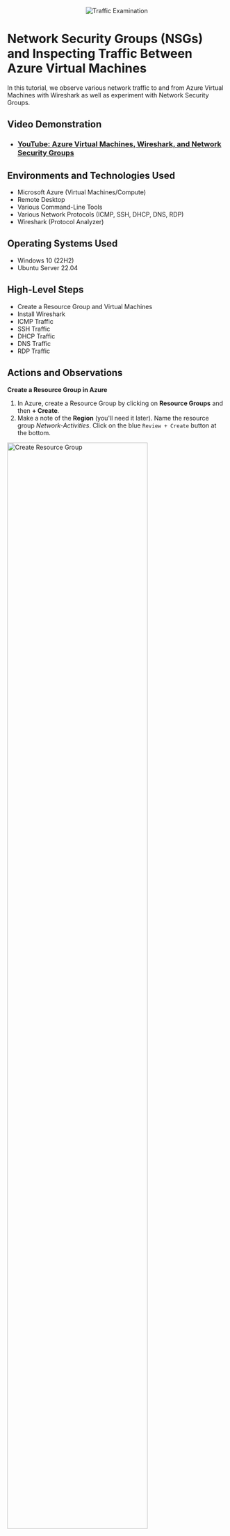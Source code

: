 <p align="center">
<img src="https://i.imgur.com/Ua7udoS.png" alt="Traffic Examination"/>
</p>

<h1>Network Security Groups (NSGs) and Inspecting Traffic Between Azure Virtual Machines</h1>
In this tutorial, we observe various network traffic to and from Azure Virtual Machines with Wireshark as well as experiment with Network Security Groups. <br />


<h2>Video Demonstration</h2>

- ### [YouTube: Azure Virtual Machines, Wireshark, and Network Security Groups](https://www.youtube.com)

<h2>Environments and Technologies Used</h2>

- Microsoft Azure (Virtual Machines/Compute)
- Remote Desktop
- Various Command-Line Tools
- Various Network Protocols (ICMP, SSH, DHCP, DNS, RDP)
- Wireshark (Protocol Analyzer)

<h2>Operating Systems Used </h2>

- Windows 10 (22H2)
- Ubuntu Server 22.04

<h2>High-Level Steps</h2>

- Create a Resource Group and Virtual Machines
- Install Wireshark
- ICMP Traffic
- SSH Traffic
- DHCP Traffic
- DNS Traffic
- RDP Traffic

<h2>Actions and Observations</h2>

<b>Create a Resource Group in Azure</b>

1. In Azure, create a Resource Group by clicking on <b>Resource Groups</b> and then <b>+ Create</b>.
2. Make a note of the <b>Region</b> (you'll need it later). Name the resource group <em>Network-Activities</em>. Click on the blue `Review + Create` button at the bottom.

<p>
<img src="https://github.com/user-attachments/assets/4ed7b0e5-a2c6-43d0-aa48-ffcbcbe42bf0" height="80%" width="80%" alt="Create Resource Group"/>
</p></br>


<b>Create a Windows 10 and a Linux virtual machine (vm)</b>

1. In Azure, navigate to "virtual machines". Click on the <b>+ Create</b> tab and select <b>Azure virtual machine</b>.
2. Name the resource group is <em>Network-Activities</em>. Name the VM <b>Windows-vm</b> and make sure the selected Region is the same as the Resource Group's.
3. For <b>Image</b> select <b>Windows 10 Pro, version 22H2</b>. For size, select a size that has at least 2 vcpus.
4. Create a username and password. Click `Next` until you get to the <b>Networking</b> section.
5. In the <b>Networking</b> section, allow it to create a new Virtual Network (Vnet) and Subnet
6. Click on the blue `Review + Create` button and then `Create`.
7. Once you've created your Windows VM, now we'll create a Linux VM. To start, repeat step 1.
8. Select the same resource group as the Window's VM and name the new VM <b>Linux-VM</b>.
9. For image, select <b>Ubuntu Server 22.04</b> and select a size that has at least 2 vcpus.
10. Use the same username and password as the Windows VM and in the <b>Networking</b> section, select the same network as the Windows VM.
11. Click on the blue `Review + Create` button and then `Create`.

<p>
<img src="https://github.com/user-attachments/assets/ba98d46e-ed87-419e-8505-d526ae5377ee" height="80%" width="80%" alt="Create VM's"/>
</p></br>


<b>Use Remote Desktop to connect to your Windows 10 Virtual Machine</b>

1. Type <em>mstsc</em> in your Windows search bar and select <b>Remote Desktop Connection</b>
2. Copy and paste the Windows VM Public IP address and click `Connect`
3. Type in your username and password and click `OK`

<p>
<img src="https://github.com/user-attachments/assets/e79dc1b8-6286-41dd-bfec-377ed61968af" height="80%" width="80%" alt="Create VM's"/>
</p></br>


<b>Install Wireshark</b>

Wireshark is a network protocol analyzer used to capture, inspect, and analyze data packets traveling over a network in real time. It lets users see detailed information about each packet, such as source and destination IP addresses, protocol types (e.g., TCP, UDP, HTTP), and the actual data payload.

1. Open a browser and type www.wireshark.org in the address bar. Press Enter.
2. Click on the <b>Download</b> button and select <b>Windows x64 Installer</b>
3. Once downloaded, open the file. You can close the browser.
4. Click `Next` throughout the installation process. When you get to the section where it says <b>Install Npcap 1.79</b> make sure that the checkbox is checked.
5. Click `Install`. It will download a few files and then you'll have to agree to some terms and click `Install` again.

<p>
<img src="https://github.com/user-attachments/assets/631147d9-c26a-44a7-8b8c-d536ef317e3f" height="80%" width="80%" alt="Create VM's"/>
</p></br>

<p>
<img src="https://github.com/user-attachments/assets/79daeb55-34c7-4114-bd4d-9de17b1df388" height="80%" width="80%" alt="Create VM's"/>
</p></br>


<b>Open Wireshark and Start Packet Capture</b>

A packet capture in Wireshark helps you look closely at all the little pieces of data traveling on a network. This helps if you're investigating security threats or searching for the root cause of network or performance issues.

1. Type <em>Wireshark</em> in the virtual machine's search box and select <b>Run as administrator</b>
2. Click on <b>Ethernet</b> and then click on the blue shark fin icon under the <b>File</b> menu. This will begin packet capture.

<p>
<img src="https://github.com/user-attachments/assets/9bc7a788-0a25-4b7a-9ed3-1b50bdaef1e9" height="80%" width="80%" alt="Create VM's"/>
</p></br>


<b>Within Wireshark, filter for ICMP traffic only</b>

 Internet Control Message Protocol (ICMP) is a network layer protocol used by network devices to communicate. It is used to report network conditions, errors, and perform diagnostics.

1. In the Wireshark search bar, type <em>icmp</em> and press <b>Enter</b>. Since there are no other network devices connected there should be no ICMP traffic.

<p>
<img src="https://github.com/user-attachments/assets/fa349981-860d-420c-956e-0ba508daf220" height="80%" width="80%" alt="Create VM's"/>
</p></br>


<b>Retrieve the private IP address of the Ubuntu VM (Linux-VM) and attempt to ping it from within the Windows 10 VM</b>

1. Go to the Azure portal on your actual computer, click on the Linux virtual machine's name and copy the Private IP address. In this case it's <em>10.0.0.5</em>
2. Open PowerShell on your Windows VM and type, for this example, <em>ping 10.0.0.5</em>. Note that the Linux VM has to be running, but you don't have to have remoted into it.
3. Observe the ping data in Powershell as well as the isolated ICMP traffic in Wireshark

<p>
<img src="https://github.com/user-attachments/assets/990abae6-b856-4a18-ad83-93814eca7c1d" height="80%" width="80%" alt="Create VM's"/>
</p></br>

<p>
<img src="https://github.com/user-attachments/assets/679a78eb-1ade-4788-a148-710d7d73361b" height="80%" width="80%" alt="Create VM's"/>
</p>

Note that due to all the traffic, you need to isolate the ICMP traffic in order to see it 

While still isolating ICMP traffic, ping <b>Google</b> by typing <em>www.google.com</em> in Powershell. You'll see the traffic in Wireshark. This is because ICMP operates at the <b>Network Layer</b> of the <b>OSI (Open Systems Interconnection) model</b>, alongside <b>IP (Internet Protocol)</b>. 


<p>
<img src="https://github.com/user-attachments/assets/96d9641e-d17d-4113-a4c2-c2f382007226" height="80%" width="80%" alt="Create VM's"/>
</p>

<p>
<img src="https://github.com/user-attachments/assets/c2c70506-1dd4-4864-bccc-62f311befad5" height="80%" width="80%" alt="Create VM's"/>
</p></br>

<b>Configuring a Firewall [Network Security Group]</b>

Now, we will configure a firewall for the Linux VM by going into its Network Security Group and adding an inbound security rule. This will stop ICMP traffic from the Windows VM.
First we will initiate a perpetual/non-stop ping from your Windows 10 VM to your Ubuntu VM.

1. In the Windows VM, open <b>Powershell</b>, type <em>ping 10.0.0.5 -t</em> and press <b>Enter</b>. In this case <em>10.0.0.5</em> is the Linux VM's Private IP address and the `-t` flag makes the ping run continuously until you manually stop it (Ctrl+C).
2. In Wireshark, after isolating for ICMP traffic, you will see that there will be continuous traffic between the Windows VM (10.0.0.4) and the Linux VM (10.0.0.5)


<p>
<img src="https://github.com/user-attachments/assets/0fd5dc75-9eaa-4dd4-b85a-ddba7f84e602" height="80%" width="80%" alt="Create VM's"/>
</p>

<p>
<img src="https://github.com/user-attachments/assets/9009e5af-5d32-480e-a8cc-a6e2f261f4f7" height="80%" width="80%" alt="Create VM's"/>
</p></br>

<b>Now, we will configure an inbound security rule in the Linux VM that will block requests from the Windows VM</b>

1. Go to the Azure portal and click on  <b>Virtual machines</b>. Click on the Linux VM name. On the left side-panel expand <b>Networking</b> and click on <b>Network settings</b>.
2. In the <b>Network settings</b> window, go to the <b>Network security gr...</b> line and click on the name link (it will end with <em>-nsg</em>). This will open a window with the Network security group name.
3. Once there, go to <b>Settings</b> on the left side-panel, click on <b>Inbound security rules</b>, and click on the <b>+ Add</b> symbol at the top.
4. Another window will open on the right side. In the <b>Destination port ranges</b> box type an asterisk. This stands for “any”.
5. In the <b>Protocol</b> section select <b>ICMPv4</b>
6. In the <b>Action</b> section select <b>Deny</b>
7. In the <b>Priority</b> box, type <em>290</em>. This will put the rule as the highest priority, therefore, the first to evaluate when the ping happens.
8. Click `Add` at the bottom

<p>
<img src="https://github.com/user-attachments/assets/cf41c88f-5a31-4301-b373-5bb4b8d41edb" height="80%" width="80%" alt="Create VM's"/>
</p></br>

<b>Back in the Windows VM, observe the PowerShell ping activity and the ICMP traffic in WireShark</b>

Once the rule takes effect, all Powershell ping activity will say <b>Request timed out</b> and all ICMP traffic in Wireshark will appear as request, without a reply.

<p>
<img src="https://github.com/user-attachments/assets/49bc50c3-fd51-4a24-ac7b-63cc10602099" height="80%" width="80%" alt="Create VM's"/>
</p>

<p>
<img src="https://github.com/user-attachments/assets/6bc60cc4-c043-417a-a05d-5d9199a13b0f" height="80%" width="80%" alt="Create VM's"/>
</p></br>


<b>Re-enable ICMP traffic for the Linux VM</b>

For this, you can just delete the rule you created that disabled incoming ICMP traffic.
1. Go to the Inbound security rules section of your Linux VM (<b>Home</b> > <b>Virtual machines</b> > <b>Linux-VM</b> > <b>Networking</b> > <b>Network settings</b> > <b>Network security group</b> <em>link</em>)
2. Locate the security rule that was created and click on the trash can symbol at the end in order to delete the rule. Click `Yes` to confirm.

<p>
<img src="https://github.com/user-attachments/assets/0d635b0a-e6c1-4bc2-9c42-614f49c07ec3" height="80%" width="80%" alt="Create VM's"/>
</p></br>


<b>Back in the Windows VM, observe the Powershell ping activity and the ICMP traffic in Wireshark</b>

The Powershell ping activity will resume and the ICMP traffic in Wireshark will initiate the request and reply sequence.

<p>
<img src="https://github.com/user-attachments/assets/5bda7f17-5648-4d0c-8c13-c6bfcf5f835a" height="80%" width="80%" alt="Create VM's"/>
</p>

<p>
<img src="https://github.com/user-attachments/assets/f6fdf95d-a1dc-48fc-a8fb-7f38e6d28458" height="80%" width="80%" alt="Create VM's"/>
</p></br>


<b>Stop the ping activity</b>

To do this, press <b>Ctrl+C</b>. Control+C is a general-purpose way to interrupt or terminate a running process in most command-line environments.

<p>
<img src="https://github.com/user-attachments/assets/ec6a7870-5db4-4ca4-8033-3529aea9b15b" height="80%" width="80%" alt="Create VM's"/>
</p>

<p>
<img src="https://github.com/user-attachments/assets/207a8f38-0437-483a-a98c-ed2b4a0b2868" height="80%" width="80%" alt="Create VM's"/>
</p>

Click on the red square (stop) button in Wireshark. Click on the blue shark fin under <b>File</b> and select `Continue without Saving`. This will clear the packet capture, and with the icmp filter, will clear all traffic.

<p>
<img src="https://github.com/user-attachments/assets/8376ab51-8db9-4e7a-9326-57d8804e32c4" height="80%" width="80%" alt="Create VM's"/>
</p></br>

<b>Filter for SSH (Secure Shell or Secure Socket Shell) traffic only</b>

SSH is a cryptographic network protocol used for secure communication over an unsecured network
1. Back in Wireshark, filter for SSH traffic only. You shouldn't see any traffic.

<p>
<img src="https://github.com/user-attachments/assets/a4798a4f-ceef-4516-992c-13ad7d6762d3" height="80%" width="80%" alt="Create VM's"/>
</p></br>

<b>Secure Remote Access into the Linux VM</b>

Now we will remote into the Linux VM via PowerShell in the Windows VM

1. Open PowerShell as an Administrator and type: ssh your username@private IP address for linux vm. In this case it's <em>ssh azurevmuser25@10.0.0.5</em>. Press <b>Enter</b>. You will see traffic in Wireshark.
2. When asked <b>Are you sure you want to continue connecting (yes/no/[fingerprint])?</b> type <em>yes</em> and press <b>Enter</b>. You will see additional traffic in Wireshark.
3. Enter the Linux VM password. Note, however, that due to security reasons you won't be able to see the password as you're entering it. Your prompt will change and now you're inside the Linux VM.


<p>
<img src="https://github.com/user-attachments/assets/3521957b-d6d2-4e05-bb77-081b77928852" height="80%" width="80%" alt="Create VM's"/>
</p>

<p>
<img src="https://github.com/user-attachments/assets/9d7fd885-c049-43ac-a41d-2bf2a7701f03" height="80%" width="80%" alt="Create VM's"/>
</p></br>

<b>Type commands (id, hostname, uname -a, etc) into the Linux SSH connection and observe SSH traffic spam in WireShark</b>

Now we'll enter a few commands to get more information about the Linux VM

1. Type <em>id</em> and press <b>Enter</b>. This will display your username plus other information. The <b>id</b> command displays user identity information, including the user ID (UID), group ID (GID), and all groups the user belongs to, including secondary groups

<p>
<img src="https://github.com/user-attachments/assets/39bf4b7d-16f4-44fb-bc96-dbed19b153bc" height="80%" width="80%" alt="Create VM's"/>
</p>


2. Type <em>hostname</em> and press <b>Enter</b>. The <b>hostname</b> command in Linux displays or sets the system’s hostname, which is the name assigned to the computer on a network.

<p>
<img src="https://github.com/user-attachments/assets/f1e9a257-6fae-4d84-a0b3-2d0b3aec4f24" height="80%" width="80%" alt="Create VM's"/>
</p>


3. Type <em>uname -a</em> and press <b>Enter</b>. The <b>uname -a</b> command in Linux displays detailed system information about the kernel and operating system. Specifically, it shows Kernel name, Hostname (network name of the machine), Kernel version, Build number, distro info, and compile date, Machine hardware name (architecture), Processor type, Hardware platform, and Operating system.

<p>
<img src="https://github.com/user-attachments/assets/aa733daf-f874-4696-804d-b046fb06ca34" height="80%" width="80%" alt="Create VM's"/>
</p>


4. Type <em>pwd</em> and press <b>Enter</b>. The <b>pwd</b> command in Linux stands for <b>print working directory</b> and displays the current working directory — that is, the full path of the directory you're in.

<p>
<img src="https://github.com/user-attachments/assets/d7f29ac4-6fd7-4468-a5d5-7fce4e796c88" height="80%" width="80%" alt="Create VM's"/>
</p>


5. Let's create a text file in the Linux VM. Type <em>touch file.txt</em> and press <b>Enter</b>. The <b>touch</b> command is used to create an empty file or update the timestamp of an existing file. 

<p>
<img src="https://github.com/user-attachments/assets/1395ca31-d784-418a-9f8e-495111be5649" height="80%" width="80%" alt="Create VM's"/>
</p>


6. Let's display the names of files and folders in the current directory by typing <em>ls</em>. In this case it will display the <em>file.txt</em> file.

<p>
<img src="https://github.com/user-attachments/assets/946a7601-2e26-4eb0-b603-9c67a5b54231" height="80%" width="80%" alt="Create VM's"/>
</p>


7. Back in Wireshark you will see all the SSH traffic generated by just a few commands.

<p>
<img src="https://github.com/user-attachments/assets/246b6ef1-7963-4866-8193-c381eb6ec0cf" height="80%" width="80%" alt="Create VM's"/>
</p>


8. Exit the SSH connection by typing <em>exit</em> and pressing <b>Enter</b>. This will close the connection to the Linux VM and your prompt will change back to the Windows VM.

<p>
<img src="https://github.com/user-attachments/assets/928de481-c660-4ef4-b29e-8258ec5e5574" height="80%" width="80%" alt="Create VM's"/>
</p></br>


<b>Filter for DHCP  traffic only</b>

DHCP (Dynamic Host Configuration Protocol) is used to dynamically assign Internet Protocol (IP) addresses to each host on a network.

1. Back in Wireshark, filter for DHCP traffic only. You shouldn't see any traffic.

<p>
<img src="https://github.com/user-attachments/assets/9e7025fa-2c33-45a0-b5a5-fced120ec8f7" height="80%" width="80%" alt="Create VM's"/>
</p>


<b>From your Windows VM, attempt to issue your VM a new IP address from the command line</b>

1. Open PowerShell as an Administrator. We will need to create a BAT (short for Batch) file and save it in c:\programdata.
2. Open <b>Notepad</b>. Type <em>ipconfig /release</em> and press <b>Enter</b>. On the next line type <em>ipconfig /renew</em>. Click on <b>File</b> > <b>Save As</b>. In the <b>Save as type:</b> area select <b>All Files</b>.  Name the file <em>dhcp.bat</em>. This BAT file is a script that will be executed by the Windows Command Prompt (cmd.exe). Finally, enter “c:\programdata” in the address bar in order to save it in the <b>Program Data</b> folder. Click `Save`. You can close the Notepad file.

<p>
<img src="https://github.com/user-attachments/assets/84b563d5-0431-475d-8cf9-c2fbb769fef4" height="80%" width="80%" alt="Create VM's"/>
</p>

3. Back in PowerShell, we'll change directory by typing <em>cd c:\programdata</em>. This will change the prompt to <b>C:\programdata</b>.

<p>
<img src="https://github.com/user-attachments/assets/5a8a3661-420c-4b7f-a351-8929307dc22b" height="80%" width="80%" alt="Create VM's"/>
</p>

4. Type <em>ls</em> (stands for <b>list</b>) and press <b>Enter</b>. This will give you a list of the files in the Program Data folder. Here you will see your newly create dhcp.bat file.

<p>
<img src="https://github.com/user-attachments/assets/161b238f-e1df-49f8-b427-66dec124d218" height="80%" width="80%" alt="Create VM's"/>
</p>

5. Run the bat file by typing <em>.\dhcp.bat</em> and pressing <b>Enter</b>. This will release (disconnect) the IP address (therefore disconnecting your remote desktop connection) but immediately will issue a new Private IP address (probably the same one), thereby reestablishing the connection to the remote desktop.

<p>
<img src="https://github.com/user-attachments/assets/389c52d7-7fcd-457b-a9b0-91f2b3f858d8" height="80%" width="80%" alt="Create VM's"/>
</p>

<p>
<img src="https://github.com/user-attachments/assets/41c8b2fa-5337-4768-b610-2e09f4af2816" height="80%" width="80%" alt="Create VM's"/>
</p>

6. Observe the DHCP traffic in Wireshark. The <b>ipconfig \release</b> command in the BAT file gave us the <b>Release</b> line in Wireshark. The <b>ipconfig \renew</b> command that followed immediately gave us the <b>Discover</b>, <b>Offer</b>, <b>Request</b> and <b>ACK</b> (acknowledgment) lines.

<p>
<img src="https://github.com/user-attachments/assets/8c65ac67-7896-497c-b4d6-d8520a5d91e4" height="80%" width="80%" alt="Create VM's"/>
</p>

7. Type <em>ipconfig</em> In PowerShell to display the network configuration details for your system

<p>
<img src="https://github.com/user-attachments/assets/9d6bafd8-1863-406b-afa3-8e768dae7801" height="80%" width="80%" alt="Create VM's"/>
</p>














